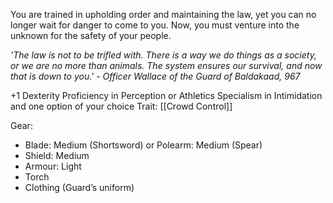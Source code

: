 You are trained in upholding order and maintaining the law, yet you can no longer wait for danger to come to you. Now, you must venture into the unknown for the safety of your people.

*'The law is not to be trifled with. There is a way we do things as a society, or we are no more than animals. The system ensures our survival, and now that is down to you.' - Officer Wallace of the Guard of Baldakaad, 967*

+1 Dexterity
Proficiency in Perception or Athletics
Specialism in Intimidation and one option of your choice
Trait: [[Crowd Control]]

Gear:
- Blade: Medium (Shortsword) or Polearm: Medium (Spear)
- Shield: Medium
- Armour: Light
- Torch
- Clothing (Guard’s uniform)